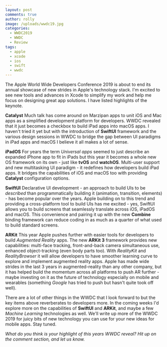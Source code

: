```yaml
---
layout: post
comments: true
author: rolly
image: /uploads/wwdc19.jpg
categories:
  - WWDC2019
  - WWDC
  - Review
tags:
  - apple
  - xcode
  - ios
  - swift
  - wwdc
---
```

The Apple World Wide Developers Conference 2019 is about to end its annual showcase of new strides in Apple's technology stack.  I'm excited to see new tools and advances in Xcode to simplify my work and help me focus on designing great app solutions.  I have listed highlights of the keynote.

**Catalyst** Much talk has come around on Marzipan apps to unit iOS and Mac apps as a simplified development platform for developers.  WWDC revealed that it just becomes a checkbox to build iPad apps into macOS apps.  I haven't tried it yet but with the introduction of **SwiftUI** framework and the various design sessions in WWDC to bridge the gap between UI paradigms in iPad apps and macOS I believe it all makes a lot of sense.

**iPadOS** For years the term *Universal apps* seemed to just describe an expanded iPhone app to fit in iPads but this year it becomes a whole new OS framework on its own - just like **tvOS** and **watchOS**.  Multi-user support and new multitasking UI paradigm - it redefines how developers build iPad apps.  It bridges the capabilities of iOS and macOS too with providing **Catalyst** configuration options.

**SwiftUI** Declarative UI development - an approach to build UIs to be *described* than programmatically building it (animation, transition, elements) - has become popular over the years.  Apple building on to this trend and providing a cross-platform tool to build UIs has me excited - yes, SwiftUI allows you to build screens that seamlessly translate across iOS, iPadOS and macOS.  This convenience and pairing it up with the new **Combine** binding framework can reduce coding in as much as a quarter of what used to build standard screens.

**ARKit** This year Apple pushes further with easier tools for developers to build *Augmented Reality* apps.  The new **ARKit 3** framework provides new capabilities: multi-face tracking, front-and-back camera simultaneous use, enhanced object-tracking (even body parts too).  With *RealityKit* and *RealityBrowser* it will allow developers to have smoother learning curve to explore and implement augmented reality apps.  Apple has made wide strides in the last 3 years in augmented-reality than any other company, but it has helped build the momentum across all platforms to push AR further - maybe investing on it as the future of technology especially on mobile and wearables (something *Google* has tried to push but hasn't quite took off well).

There are a lot of other things in the WWDC that I look forward to but the key items above reverberates to developers more.  In the coming weeks I'd explore more on the capabilities of **SwiftUI** and **ARKit**, and maybe a few *Machine Learning* technologies as well.  We'll write up more of the WWDC 2019 for juicy bits of new technology you can use for your new ideas for mobile apps.  Stay tuned.

*What do you think is your highlight of this years WWDC reveal?  Hit up on the comment section, and let us know.*